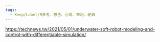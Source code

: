 ```yaml
---
tags:
  - Keep/Label/R參考、想法、心得、筆記、紀錄
---
```


https://technews.tw/2021/05/01/underwater-soft-robot-modeling-and-control-with-differentiable-simulation/